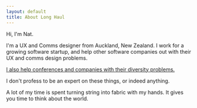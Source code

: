 ```yaml
---
layout: default
title: About Long Haul
---
```


<div class="post">
	<p class="intro">Hi, I'm Nat.</p>
	<p>I'm a UX and Comms designer from Auckland, New Zealand. I work for a growing software startup, and help other software companies out with their UX and comms design problems.</p>

<p><a href="http://conference.hopper.org.nz">I also help conferences and companies with their diversity problems.</a></p> 

<p>I don't profess to be an expert on these things, or indeed anything.</p>

<p>A lot of my time is spent turning string into fabric with my hands. It gives you time to think about the world.</p>
</div>
